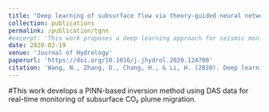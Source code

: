 ```yaml
---
title: "Deep learning of subsurface flow via theory-guided neural network"
collection: publications
permalink: /publication/tgnn
#excerpt: 'This work proposes a deep learning approach for seismic monitoring of CO₂ injection.'
date: 2020-02-19
venue: 'Journal of Hydrology'
paperurl: 'https://doi.org/10.1016/j.jhydrol.2020.124700'
citation: 'Wang, N., Zhang, D., Chang, H., & Li, H. (2020). Deep learning of subsurface flow via theory-guided neural network. Journal of Hydrology, 584, 124700.'
---
```

#This work develops a PINN-based inversion method using DAS data for real-time monitoring of subsurface CO₂ plume migration.

